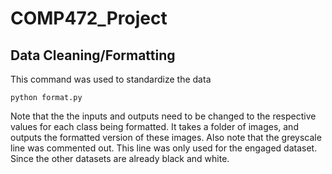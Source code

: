 # COMP472_Project

## Data Cleaning/Formatting

This command was used to standardize the data

`python format.py`

Note that the the inputs and outputs need to be changed to the respective values for each class being formatted. It takes a folder of images, and outputs the formatted version of these images.
Also note that the greyscale line was commented out. This line was only used for the engaged dataset. Since the other datasets are already black and white.
